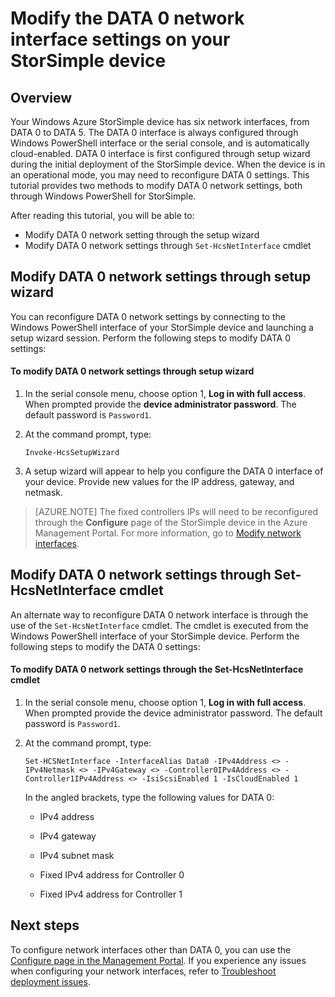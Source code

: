 <properties 
   pageTitle="Modify the DATA 0 settings on a StorSimple device | Windows Azure"
   description="Learn how to use Windows PowerShell for StorSimple to reconfigure the DATA 0 network interface on your StorSimple device."
   services="storsimple"
   documentationCenter=""
   authors="alkohli"
   manager="carolz"
   editor="" />
<tags
	ms.service="storsimple"
	ms.date="09/02/2015"
	wacn.date=""/>

# Modify the DATA 0 network interface settings on your StorSimple device

## Overview

Your Windows Azure StorSimple device has six network interfaces, from DATA 0 to DATA 5. The DATA 0 interface is always configured through Windows PowerShell interface or the serial console, and is automatically cloud-enabled. DATA 0 interface is first configured through setup wizard during the initial deployment of the StorSimple device. When the device is in an operational mode, you may need to reconfigure DATA 0 settings. This tutorial provides two methods to modify DATA 0 network settings, both through Windows PowerShell for StorSimple.

After reading this tutorial, you will be able to:

- Modify DATA 0 network setting through the setup wizard
- Modify DATA 0 network settings through `Set-HcsNetInterface` cmdlet


## Modify DATA 0 network settings through setup wizard
You can reconfigure DATA 0 network settings by connecting to the Windows PowerShell interface of your StorSimple device and launching a setup wizard session. Perform the following steps to modify DATA 0 settings:

#### To modify DATA 0 network settings through setup wizard

1. In the serial console menu, choose option 1, **Log in with full access**. When prompted provide the **device administrator password**. The default password is `Password1`.

2. At the command prompt, type:


	`Invoke-HcsSetupWizard`

3. A setup wizard will appear to help you configure the DATA 0 interface of your device. Provide new values for the IP address, gateway, and netmask.

> [AZURE.NOTE] The fixed controllers IPs will need to be reconfigured through the **Configure** page of the StorSimple device in the Azure Management Portal. For more information, go to [Modify network interfaces](/documentation/articles/storsimple-modify-device-config#modify-network-interfaces).


## Modify DATA 0 network settings through Set-HcsNetInterface cmdlet
An alternate way to reconfigure DATA 0 network interface is through the use of  the `Set-HcsNetInterface` cmdlet. The cmdlet is executed from the Windows PowerShell interface of your StorSimple device. Perform the following steps to modify the DATA 0 settings: 

#### To modify DATA 0 network settings through the Set-HcsNetInterface cmdlet

1. In the serial console menu, choose option 1, **Log in with full access**. When prompted provide the device administrator password. The default password is `Password1`.

2. At the command prompt, type:

	`Set-HCSNetInterface -InterfaceAlias Data0 -IPv4Address <> -IPv4Netmask <> -IPv4Gateway <> -Controller0IPv4Address <> -Controller1IPv4Address <> -IsiScsiEnabled 1 -IsCloudEnabled 1`
	
    In the angled brackets, type the following values for DATA 0:
											
	- IPv4 address
	
	- IPv4 gateway
	
	- IPv4 subnet mask
	
	- Fixed IPv4 address for Controller 0

	- Fixed IPv4 address for Controller 1

## Next steps

To configure network interfaces other than DATA 0, you can use the [Configure page in the Management Portal](/documentation/articles/storsimple-modify-device-config). If you experience any issues when configuring your network interfaces, refer to [Troubleshoot deployment issues](/documentation/articles/storsimple-troubleshoot-deployment).

